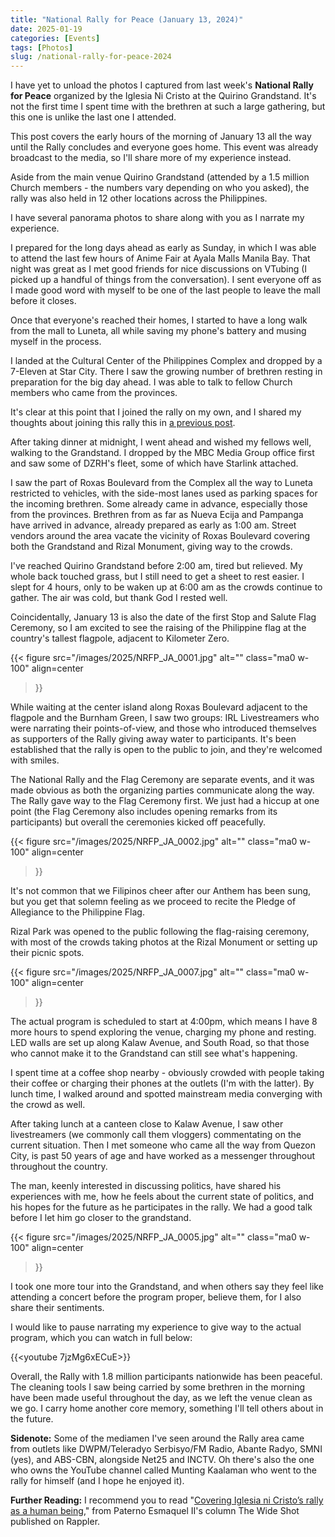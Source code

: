 ```yaml
---
title: "National Rally for Peace (January 13, 2024)"
date: 2025-01-19
categories: [Events]
tags: [Photos]
slug: /national-rally-for-peace-2024
---
```


I have yet to unload the photos I captured from last week's **National Rally for Peace** organized by the Iglesia Ni Cristo at the Quirino Grandstand. It's not the first time I spent time with the brethren at such a large gathering, but this one is unlike the last one I attended.

This post covers the early hours of the morning of January 13 all the way until the Rally concludes and everyone goes home. This event was already broadcast to the media, so I'll share more of my experience instead.

Aside from the main venue Quirino Grandstand (attended by a 1.5 million Church members - the numbers vary depending on who you asked), the rally was also held in 12 other locations across the Philippines.

I have several panorama photos to share along with you as I narrate my experience.

<!--more-->

I prepared for the long days ahead as early as Sunday, in which I was able to attend the last few hours of Anime Fair at Ayala Malls Manila Bay. That night was great as I met good friends for nice discussions on VTubing (I picked up a handful of things from the conversation). I sent everyone off as I made good word with myself to be one of the last people to leave the mall before it closes.

Once that everyone's reached their homes, I started to have a long walk from the mall to Luneta, all while saving my phone's battery and musing myself in the process.

I landed at the Cultural Center of the Philippines Complex and dropped by a 7-Eleven at Star City. There I saw the growing number of brethren resting in preparation for the big day ahead. I was able to talk to fellow Church members who came from the provinces.

It's clear at this point that I joined the rally on my own, and I shared my thoughts about joining this rally this in [a previous post](https://jayagonoy.com/cuenco-bill-barrio-maligaya-1960s/).

After taking dinner at midnight, I went ahead and wished my fellows well, walking to the Grandstand. I dropped by the MBC Media Group office first and saw some of DZRH's fleet, some of which have Starlink attached.

I saw the part of Roxas Boulevard from the Complex all the way to Luneta restricted to vehicles, with the side-most lanes used as parking spaces for the incoming brethren. Some already came in advance, especially those from the provinces. Brethren from as far as Nueva Ecija and Pampanga have arrived in advance, already prepared as early as 1:00 am. Street vendors around the area vacate the vicinity of Roxas Boulevard covering both the Grandstand and Rizal Monument, giving way to the crowds.

I've reached Quirino Grandstand before 2:00 am, tired but relieved. My whole back touched grass, but I still need to get a sheet to rest easier. I slept for 4 hours, only to be waken up at 6:00 am as the crowds continue to gather. The air was cold, but thank God I rested well.

Coincidentally, January 13 is also the date of the first Stop and Salute Flag Ceremony, so I am excited to see the raising of the Philippine flag at the country's tallest flagpole, adjacent to Kilometer Zero.

{{< figure
  src="/images/2025/NRFP_JA_0001.jpg"
  alt=""
  class="ma0 w-100"
  align=center
>}}

While waiting at the center island along Roxas Boulevard adjacent to the flagpole and the Burnham Green, I saw two groups: IRL Livestreamers who were narrating their points-of-view, and those who introduced themselves as supporters of the Rally giving away water to participants. It's been established that the rally is open to the public to join, and they're welcomed with smiles.

The National Rally and the Flag Ceremony are separate events, and it was made obvious as both the organizing parties communicate along the way. The Rally gave way to the Flag Ceremony first. We just had a hiccup at one point (the Flag Ceremony also includes opening remarks from its participants) but overall the ceremonies kicked off peacefully.

{{< figure
  src="/images/2025/NRFP_JA_0002.jpg"
  alt=""
  class="ma0 w-100"
  align=center
>}}

It's not common that we Filipinos cheer after our Anthem has been sung, but you get that solemn feeling as we proceed to recite the Pledge of Allegiance to the Philippine Flag.

Rizal Park was opened to the public following the flag-raising ceremony, with most of the crowds taking photos at the Rizal Monument or setting up their picnic spots.

{{< figure
  src="/images/2025/NRFP_JA_0007.jpg"
  alt=""
  class="ma0 w-100"
  align=center
>}}

The actual program is scheduled to start at 4:00pm, which means I have 8 more hours to spend exploring the venue, charging my phone and resting. LED walls are set up along Kalaw Avenue, and South Road, so that those who cannot make it to the Grandstand can still see what's happening.

I spent time at a coffee shop nearby - obviously crowded with people taking their coffee or charging their phones at the outlets (I'm with the latter). By lunch time, I walked around and spotted mainstream media converging with the crowd as well.

After taking lunch at a canteen close to Kalaw Avenue, I saw other livestreamers (we commonly call them vloggers) commentating on the current situation. Then I met someone who came all the way from Quezon City, is past 50 years of age and have worked as a messenger throughout throughout the country.

The man, keenly interested in discussing politics, have shared his experiences with me, how he feels about the current state of politics, and his hopes for the future as he participates in the rally. We had a good talk before I let him go closer to the grandstand.

{{< figure
  src="/images/2025/NRFP_JA_0005.jpg"
  alt=""
  class="ma0 w-100"
  align=center
>}}

I took one more tour into the Grandstand, and when others say they feel like attending a concert before the program proper, believe them, for I also share their sentiments.

I would like to pause narrating my experience to give way to the actual program, which you can watch in full below:

{{<youtube 7jzMg6xECuE>}}

Overall, the Rally with 1.8 million participants nationwide has been peaceful. The cleaning tools I saw being carried by some brethren in the morning have been made useful throughout the day, as we left the venue clean as we go. I carry home another core memory, something I'll tell others about in the future.

**Sidenote:** Some of the mediamen I've seen around the Rally area came from outlets like DWPM/Teleradyo Serbisyo/FM Radio, Abante Radyo, SMNI (yes), and ABS-CBN, alongside Net25 and INCTV. Oh there's also the one who owns the YouTube channel called Munting Kaalaman who went to the rally for himself (and I hope he enjoyed it).

**Further Reading:** I recommend you to read "[Covering Iglesia ni Cristo’s rally as a human being](https://www.rappler.com/voices/thought-leaders/the-wide-shot-covering-iglesia-ni-cristo-peace-rally/)," from Paterno Esmaquel II's column The Wide Shot published on Rappler.
